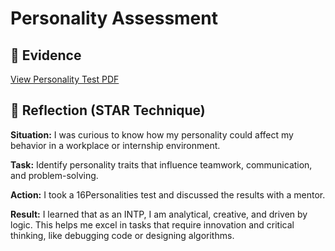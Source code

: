 # Personality Assessment

## 📄 Evidence

[View Personality Test PDF](./personality%20test.pdf)




## 💬 Reflection (STAR Technique)

**Situation:** I was curious to know how my personality could affect my behavior in a workplace or internship environment.  

**Task:** Identify personality traits that influence teamwork, communication, and problem-solving.  

**Action:** I took a 16Personalities test and discussed the results with a mentor.  

**Result:** I learned that as an INTP, I am analytical, creative, and driven by logic. This helps me excel in tasks that require innovation and critical thinking, like debugging code or designing algorithms.


